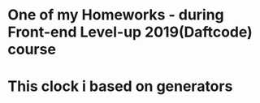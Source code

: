 # One of my Homeworks - during Front-end Level-up 2019(Daftcode) course
# This clock i based on generators
